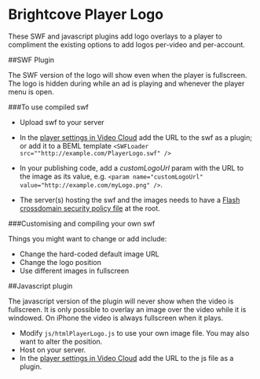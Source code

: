 Brightcove Player Logo
======================
These SWF and javascript plugins add logo overlays to a player to compliment the existing options to add logos per-video and per-account.

##SWF Plugin

The SWF version of the logo will show even when the player is fullscreen. The logo is hidden during while an ad is playing and whenever the player menu is open.

###To use compiled swf

* Upload swf to your server
* In the [player settings in Video Cloud](http://videocloud.brightcove.com/publishing) add the URL to the swf as a plugin; or add it to a BEML template `<SWFLoader src=""http://example.com/PlayerLogo.swf" />`
* In your publishing code, add a _customLogoUrl_ param with the URL to the image as its value, e.g. `<param name="customLogoUrl" value="http://example.com/myLogo.png" />`.

* The server(s) hosting the swf and the images needs to have a [Flash crossdomain security policy file](http://support.brightcove.com/en/video-cloud/docs/cross-domain-security-flash) at the root.

###Customising and compiling your own swf

Things you might want to change or add include:

* Change the hard-coded default image URL
* Change the logo position
* Use different images in fullscreen

##Javascript plugin

The javascript version of the plugin will never show when the video is fullscreen. It is only possible to overlay an image over the video while it is windowed. On iPhone the video is always fullscreen when it plays.

* Modify `js/htmlPlayerLogo.js` to use your own image file. You may also want to alter the position.
* Host on your server.
* In the [player settings in Video Cloud](http://videocloud.brightcove.com/publishing) add the URL to the js file as a plugin.